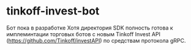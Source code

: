 # tinkoff-invest-bot
Бот пока в разработке
Хотя директория SDK полность готова к имплеминтации торговых ботов с новым Tinkoff Invest API (https://github.com/Tinkoff/investAPI) по средствам протокола gRPC.
